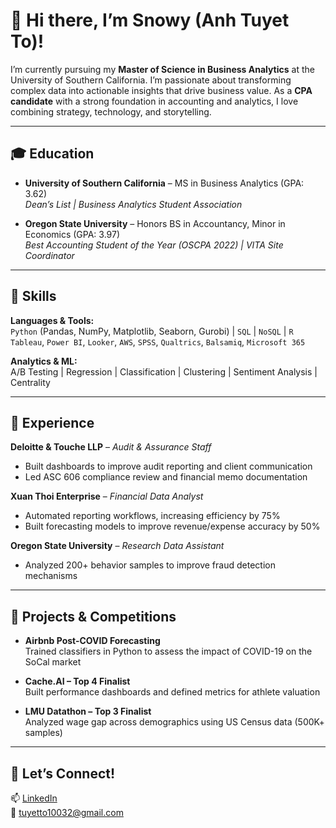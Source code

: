 
# 👋 Hi there, I’m Snowy (Anh Tuyet To)!

I’m currently pursuing my **Master of Science in Business Analytics** at the University of Southern California. I’m passionate about transforming complex data into actionable insights that drive business value. As a **CPA candidate** with a strong foundation in accounting and analytics, I love combining strategy, technology, and storytelling.

---

## 🎓 Education

- **University of Southern California** – MS in Business Analytics (GPA: 3.62)  
  _Dean’s List | Business Analytics Student Association_

- **Oregon State University** – Honors BS in Accountancy, Minor in Economics (GPA: 3.97)  
  _Best Accounting Student of the Year (OSCPA 2022) | VITA Site Coordinator_

---

## 🧠 Skills

**Languages & Tools:**  
`Python` (Pandas, NumPy, Matplotlib, Seaborn, Gurobi) | `SQL` | `NoSQL` | `R`  
`Tableau`, `Power BI`, `Looker`, `AWS`, `SPSS`, `Qualtrics`, `Balsamiq`, `Microsoft 365`

**Analytics & ML:**  
A/B Testing | Regression | Classification | Clustering | Sentiment Analysis | Centrality

---

## 💼 Experience

**Deloitte & Touche LLP** – *Audit & Assurance Staff*  
- Built dashboards to improve audit reporting and client communication  
- Led ASC 606 compliance review and financial memo documentation

**Xuan Thoi Enterprise** – *Financial Data Analyst*  
- Automated reporting workflows, increasing efficiency by 75%  
- Built forecasting models to improve revenue/expense accuracy by 50%

**Oregon State University** – *Research Data Assistant*  
- Analyzed 200+ behavior samples to improve fraud detection mechanisms

---

## 🧪 Projects & Competitions

- **Airbnb Post-COVID Forecasting**  
  Trained classifiers in Python to assess the impact of COVID-19 on the SoCal market

- **Cache.AI – Top 4 Finalist**  
  Built performance dashboards and defined metrics for athlete valuation

- **LMU Datathon – Top 3 Finalist**  
  Analyzed wage gap across demographics using US Census data (500K+ samples)

---

## 🔗 Let’s Connect!

📫 [LinkedIn](https://www.linkedin.com/in/tuyet-to/)  
📧 tuyetto10032@gmail.com
